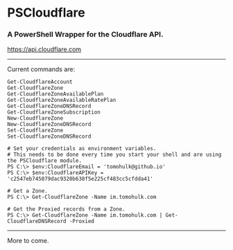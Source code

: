 # PSCloudflare #
### A PowerShell Wrapper for the Cloudflare API. ###
https://api.cloudflare.com

---

Current commands are:
```
Get-CloudflareAccount
Get-CloudflareZone
Get-CloudflareZoneAvailablePlan
Get-CloudflareZoneAvailableRatePlan
Get-CloudflareZoneDNSRecord
Get-CloudflareZoneSubscription
New-CloudflareZone
New-CloudflareZoneDNSRecord
Set-CloudflareZone
Set-CloudflareZoneDNSRecord
```

```
# Set your credentials as environment variables.
# This needs to be done every time you start your shell and are using the PSCloudflare module.
PS C:\> $env:CloudflareEmail = 'tomohulk@github.io'
PS C:\> $env:CloudflareAPIKey = 'c2547eb745079dac9320b638f5e225cf483cc5cfdda41'

# Get a Zone.
PS C:\> Get-CloudflareZone -Name im.tomohulk.com

# Get the Proxied records from a Zone.
PS C:\> Get-CloudflareZone -Name im.tomohulk.com | Get-CloudflareDNSRecord -Proxied
```

---

More to come.
